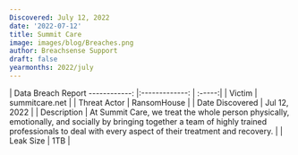 ```yaml
---
Discovered: July 12, 2022
date: '2022-07-12'
title: Summit Care
image: images/blog/Breaches.png
author: Breachsense Support
draft: false
yearmonths: 2022/july
---
```



| Data Breach Report
------------:     |:-------------:    | :-----:|
| Victim      | summitcare.net      | 
| Threat Actor      | RansomHouse      | 
| Date Discovered      | Jul 12, 2022      | 
| Description      | At Summit Care, we treat the whole person physically, emotionally, and socially by bringing together a team of highly trained professionals to deal with every aspect of their treatment and recovery.      | 
| Leak Size      | 1TB     | 

